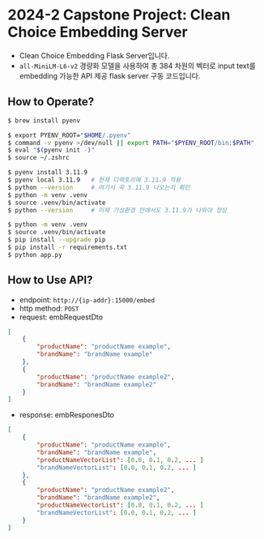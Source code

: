 # 2024-2 Capstone Project: Clean Choice Embedding Server
- Clean Choice Embedding Flask Server입니다.
- `all-MiniLM-L6-v2` 경량화 모델을 사용하여 총 384 차원의 벡터로 input text를 embedding 가능한 API 제공 flask server 구동 코드입니다.

## How to Operate?
```bash
$ brew install pyenv

$ export PYENV_ROOT="$HOME/.pyenv"
$ command -v pyenv >/dev/null || export PATH="$PYENV_ROOT/bin:$PATH"
$ eval "$(pyenv init -)"
$ source ~/.zshrc

$ pyenv install 3.11.9
$ pyenv local 3.11.9   # 현재 디렉토리에 3.11.9 적용
$ python --version     # 여기서 꼭 3.11.9 나오는지 확인
$ python -m venv .venv
$ source .venv/bin/activate
$ python --version     # 이제 가상환경 안에서도 3.11.9가 나와야 정상

$ python -m venv .venv
$ source .venv/bin/activate
$ pip install --upgrade pip
$ pip install -r requirements.txt
$ python app.py
```

## How to Use API?
- endpoint: `http://{ip-addr}:15000/embed`
- http method: `POST`
- request: embRequestDto
```json
[
    {
        "productName": "productName example",
        "brandName": "brandName example"
    },
    {
        "productName": "productName example2",
        "brandName": "brandName example2"
    }
]
```
- response: embResponesDto
```json
[
    {
        "productName": "productName example",
        "brandName": "brandName example",
        "productNameVectorList": [0.0, 0.1, 0.2, ... ]
        "brandNameVectorList": [0.0, 0.1, 0.2, ... ]
    },
    {
        "productName": "productName example2",
        "brandName": "brandName example2",
        "productNameVectorList": [0.0, 0.1, 0.2, ... ]
        "brandNameVectorList": [0.0, 0.1, 0.2, ... ]
    }
]
```